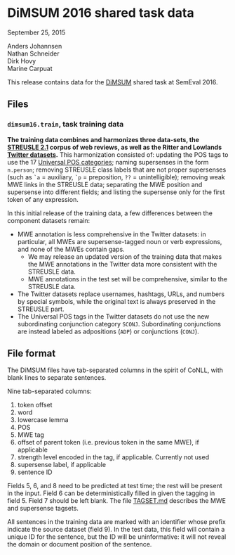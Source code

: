 # DiMSUM 2016 shared task data

September 25, 2015

Anders Johannsen  
Nathan Schneider  
Dirk Hovy  
Marine Carpuat

This release contains data for the [DiMSUM](http://dimsum16.github.io/) shared task at SemEval 2016.

## Files

### `dimsum16.train`, task training data

__The training data combines and harmonizes three data-sets, the [STREUSLE 2.1](http://www.cs.cmu.edu/~ark/LexSem/) corpus of web reviews, as well as the Ritter and Lowlands [Twitter datasets](https://github.com/coastalcph/supersense-data-twitter).__ This harmonization consisted of: updating the POS tags to use the 17 [Universal POS categories](http://universaldependencies.github.io/docs/en/pos/all.html); naming supersenses in the form `n.person`; removing STREUSLE class labels that are not proper supersenses (such as <code>\`a</code> = auxiliary, <code>\`p</code> = preposition, `??` = unintelligible); removing weak MWE links in the STREUSLE data; separating the MWE position and supersense into different fields; and listing the supersense only for the first token of any expression.

In this initial release of the training data, a few differences between the component datasets remain:

- MWE annotation is less comprehensive in the Twitter datasets: in particular, all MWEs are supersense-tagged noun or verb expressions, and none of the MWEs contain gaps. 
  * We may release an updated version of the training data that makes the MWE annotations in the Twitter data more consistent with the STREUSLE data.
  * MWE annotations in the test set will be comprehensive, similar to the STREUSLE data.
- The Twitter datasets replace usernames, hashtags, URLs, and numbers by special symbols, while the original text is always preserved in the STREUSLE part. 
- The Universal POS tags in the Twitter datasets do not use the new subordinating conjunction category `SCONJ`. Subordinating conjunctions are instead labeled as adpositions (`ADP`) or conjunctions (`CONJ`).


## File format

The DiMSUM files have tab-separated columns in the spirit of CoNLL, with blank lines to separate sentences.

Nine tab-separated columns:

1. token offset
2. word
3. lowercase lemma
4. POS
5. MWE tag
6. offset of parent token (i.e. previous token in the same MWE), if applicable
7. strength level encoded in the tag, if applicable. Currently not used
8. supersense label, if applicable
9. sentence ID

Fields 5, 6, and 8 need to be predicted at test time; the rest will be present in the input. Field 6 can be deterministically filled in given the tagging in field 5. Field 7 should be left blank. The file [TAGSET.md](TAGSET.md) describes the MWE and supersense tagsets.

All sentences in the training data are marked with an identifier whose prefix indicate the source dataset (field 9). In the test data, this field will contain a unique ID for the sentence, but the ID will be uninformative: it will not reveal the domain or document position of the sentence.
